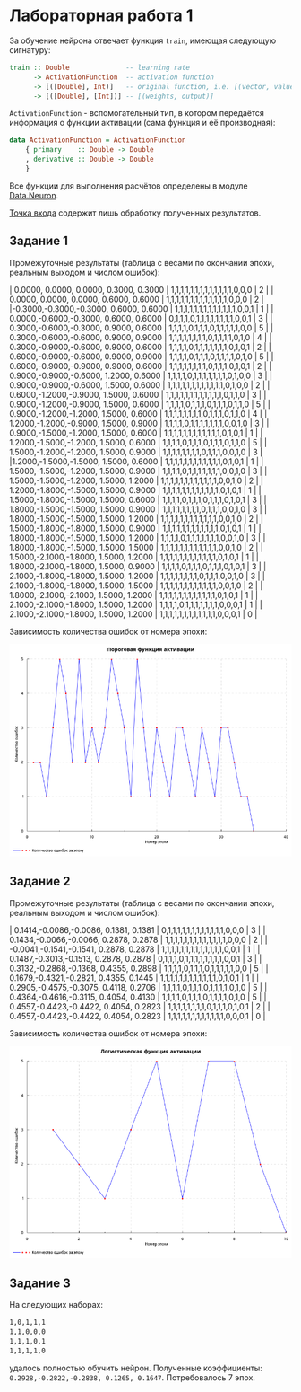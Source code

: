 # Лабораторная работа 1

За обучение нейрона отвечает функция `train`, имеющая следующую сигнатуру:

```haskell
train :: Double              -- learning rate
      -> ActivationFunction  -- activation function
      -> [([Double], Int)]   -- original function, i.e. [(vector, value)]
      -> [([Double], [Int])] -- [(weights, output)]
```

`ActivationFunction` - вспомогательный тип, в котором передаётся информация о функции активации (сама функция и её производная):
```haskell
data ActivationFunction = ActivationFunction
    { primary    :: Double -> Double
    , derivative :: Double -> Double
    }
```

Все функции для выполнения расчётов определены в модуле [Data.Neuron](src/Data/Neuron.hs).

[Точка входа](app/Main.hs) содержит лишь обработку полученных результатов.

## Задание 1

Промежуточные результаты (таблица с весами по окончании эпохи, реальным выходом и числом ошибок):

| 0.0000, 0.0000, 0.0000, 0.3000, 0.3000 | 1,1,1,1,1,1,1,1,1,1,1,1,1,0,0,0 | 2 |
| 0.0000, 0.0000, 0.0000, 0.6000, 0.6000 | 1,1,1,1,1,1,1,1,1,1,1,1,1,0,0,0 | 2 |
|-0.3000,-0.3000,-0.3000, 0.6000, 0.6000 | 1,1,1,1,1,1,1,1,1,1,1,1,1,0,0,1 | 1 |
| 0.0000,-0.6000,-0.3000, 0.6000, 0.6000 | 0,1,1,1,0,1,1,1,1,1,1,1,1,0,0,1 | 3 |
| 0.3000,-0.6000,-0.3000, 0.9000, 0.6000 | 1,1,1,1,0,1,1,1,0,1,1,1,1,1,0,0 | 5 |
| 0.3000,-0.6000,-0.6000, 0.9000, 0.9000 | 1,1,1,1,1,1,1,1,0,1,1,1,1,0,1,0 | 4 |
| 0.3000,-0.9000,-0.6000, 0.9000, 0.6000 | 1,1,1,1,0,1,1,1,1,1,1,1,0,1,0,1 | 2 |
| 0.6000,-0.9000,-0.6000, 0.9000, 0.9000 | 1,1,1,1,0,1,1,1,0,1,1,1,1,0,1,0 | 5 |
| 0.6000,-0.9000,-0.9000, 0.9000, 0.6000 | 1,1,1,1,1,1,1,1,0,1,1,1,0,1,0,1 | 2 |
| 0.9000,-0.9000,-0.6000, 1.2000, 0.6000 | 1,1,1,1,0,1,1,1,1,1,1,1,0,1,0,0 | 3 |
| 0.9000,-0.9000,-0.6000, 1.5000, 0.6000 | 1,1,1,1,1,1,1,1,1,1,1,1,0,1,0,0 | 2 |
| 0.6000,-1.2000,-0.9000, 1.5000, 0.6000 | 1,1,1,1,1,1,1,1,1,1,1,1,0,1,1,0 | 3 |
| 0.9000,-1.2000,-0.9000, 1.5000, 0.6000 | 1,1,1,1,0,1,1,1,0,1,1,1,0,1,1,0 | 5 |
| 0.9000,-1.2000,-1.2000, 1.5000, 0.6000 | 1,1,1,1,1,1,1,1,0,1,1,1,0,1,1,0 | 4 |
| 1.2000,-1.2000,-0.9000, 1.5000, 0.9000 | 1,1,1,1,0,1,1,1,1,1,1,1,0,0,1,0 | 3 |
| 0.9000,-1.5000,-1.2000, 1.5000, 0.6000 | 1,1,1,1,1,1,1,1,1,1,1,1,0,1,0,1 | 1 |
| 1.2000,-1.5000,-1.2000, 1.5000, 0.6000 | 1,1,1,1,0,1,1,1,0,1,1,1,0,1,1,0 | 5 |
| 1.5000,-1.2000,-1.2000, 1.5000, 0.9000 | 1,1,1,1,1,1,1,1,0,1,1,1,0,0,1,0 | 3 |
|1.2000,-1.5000,-1.5000, 1.5000, 0.6000  | 1,1,1,1,1,1,1,1,1,1,1,1,0,1,0,1 | 1 |
| 1.5000,-1.5000,-1.2000, 1.5000, 0.9000 | 1,1,1,1,0,1,1,1,1,1,1,1,0,0,1,0 | 3 |
| 1.5000,-1.5000,-1.2000, 1.5000, 1.2000 | 1,1,1,1,1,1,1,1,1,1,1,1,0,0,1,0 | 2 |
| 1.2000,-1.8000,-1.5000, 1.5000, 0.9000 | 1,1,1,1,1,1,1,1,1,1,1,1,0,1,0,1 | 1 |
| 1.5000,-1.8000,-1.5000, 1.5000, 0.6000 | 1,1,1,1,0,1,1,1,0,1,1,1,0,1,0,1 | 3 |
| 1.8000,-1.5000,-1.5000, 1.5000, 0.9000 | 1,1,1,1,1,1,1,1,0,1,1,1,0,0,1,0 | 3 |
| 1.8000,-1.5000,-1.5000, 1.5000, 1.2000 | 1,1,1,1,1,1,1,1,1,1,1,1,0,0,1,0 | 2 |
| 1.5000,-1.8000,-1.8000, 1.5000, 0.9000 | 1,1,1,1,1,1,1,1,1,1,1,1,0,1,0,1 | 1 |
| 1.8000,-1.8000,-1.5000, 1.5000, 1.2000 | 1,1,1,1,0,1,1,1,1,1,1,1,0,0,1,0 | 3 |
| 1.8000,-1.8000,-1.5000, 1.5000, 1.5000 | 1,1,1,1,1,1,1,1,1,1,1,1,0,0,1,0 | 2 |
| 1.5000,-2.1000,-1.8000, 1.5000, 1.2000 | 1,1,1,1,1,1,1,1,1,1,1,1,0,1,0,1 | 1 |
| 1.8000,-2.1000,-1.8000, 1.5000, 0.9000 | 1,1,1,1,0,1,1,1,0,1,1,1,0,1,0,1 | 3 |
| 2.1000,-1.8000,-1.8000, 1.5000, 1.2000 | 1,1,1,1,1,1,1,1,0,1,1,1,0,0,1,0 | 3 |
| 2.1000,-1.8000,-1.8000, 1.5000, 1.5000 | 1,1,1,1,1,1,1,1,1,1,1,1,0,0,1,0 | 2 |
| 1.8000,-2.1000,-2.1000, 1.5000, 1.2000 | 1,1,1,1,1,1,1,1,1,1,1,1,0,1,0,1 | 1 |
| 2.1000,-2.1000,-1.8000, 1.5000, 1.2000 | 1,1,1,1,0,1,1,1,1,1,1,1,0,0,0,1 | 1 |
| 2.1000,-2.1000,-1.8000, 1.5000, 1.2000 | 1,1,1,1,1,1,1,1,1,1,1,1,0,0,0,1 | 0 |

Зависимость количества ошибок от номера эпохи:

![threshold plot](images/plot1.png)

## Задание 2

Промежуточные результаты (таблица с весами по окончании эпохи, реальным выходом и числом ошибок):

|  0.1414,-0.0086,-0.0086, 0.1381, 0.1381 | 0,1,1,1,1,1,1,1,1,1,1,1,1,0,0,0 | 3 |
|  0.1434,-0.0066,-0.0066, 0.2878, 0.2878 | 1,1,1,1,1,1,1,1,1,1,1,1,1,0,0,0 | 2 |
| -0.0041,-0.1541,-0.1541, 0.2878, 0.2878 | 1,1,1,1,1,1,1,1,1,1,1,1,1,0,0,1 | 1 |
|  0.1487,-0.3013,-0.1513, 0.2878, 0.2878 | 0,1,1,1,0,1,1,1,1,1,1,1,1,0,0,1 | 3 |
|  0.3132,-0.2868,-0.1368, 0.4355, 0.2898 | 1,1,1,1,0,1,1,1,0,1,1,1,1,1,0,0 | 5 |
|  0.1679,-0.4321,-0.2821, 0.4355, 0.1445 | 1,1,1,1,1,1,1,1,1,1,1,1,0,1,0,1 | 1 |
|  0.2905,-0.4575,-0.3075, 0.4118, 0.2706 | 1,1,1,1,0,1,1,1,0,1,1,1,1,0,1,0 | 5 |
|  0.4364,-0.4616,-0.3115, 0.4054, 0.4130 | 1,1,1,1,0,1,1,1,0,1,1,1,1,0,1,0 | 5 |
|  0.4557,-0.4423,-0.4422, 0.4054, 0.2823 | 1,1,1,1,1,1,1,1,0,1,1,1,0,1,0,1 | 2 |
|  0.4557,-0.4423,-0.4422, 0.4054, 0.2823 | 1,1,1,1,1,1,1,1,1,1,1,1,0,0,0,1 | 0 |

Зависимость количества ошибок от номера эпохи:

![logistic plot](images/plot2.png)

## Задание 3

На следующих наборах:

```bash
1,0,1,1,1
1,1,0,0,0
1,1,1,0,1
1,1,1,1,0
```

удалось полностью обучить нейрон. Полученные коэффициенты: `0.2928,-0.2822,-0.2838, 0.1265, 0.1647`. Потребовалось 7 эпох.

